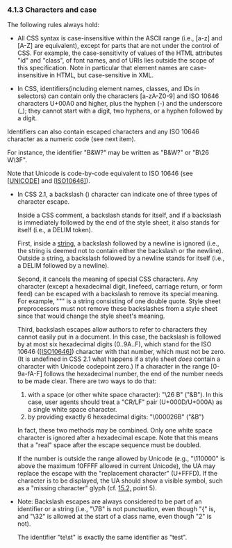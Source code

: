### 4.1.3 Characters and case

The following rules always hold:

- All CSS syntax is case-insensitive within the ASCII range (i.e., [a-z] and [A-Z] are equivalent), except for parts that are not under the control of CSS. For example, the case-sensitivity of values of the HTML attributes "id" and "class", of font names, and of URIs lies outside the scope of this specification. Note in particular that element names are case-insensitive in HTML, but case-sensitive in XML.

- In CSS, identifiers(including element names, classes, and IDs in selectors) can contain only the characters [a-zA-Z0-9] and ISO 10646 characters U+00A0 and higher, plus the hyphen (-) and the underscore (_); they cannot start with a digit, two hyphens, or a hyphen followed by a digit. 


Identifiers can also contain escaped characters and any ISO 10646 character as a numeric code (see next item).

  For instance, the identifier "B&W?" may be written as "B\&W\?" or "B\26 W\3F".

  Note that Unicode is code-by-code equivalent to ISO 10646 (see [[UNICODE\]](https://www.w3.org/TR/CSS2/refs.html#ref-UNICODE) and [[ISO10646\]](https://www.w3.org/TR/CSS2/refs.html#ref-ISO10646)).

- In CSS 2.1, a backslash (\) character can indicate one of three types of character escape.

   Inside a CSS comment, a backslash stands for itself, and if a backslash is immediately followed by the end of the style sheet, it also stands for itself (i.e., a DELIM token).

  First, inside a [string](https://www.w3.org/TR/CSS2/syndata.html#strings), a backslash followed by a newline is ignored (i.e., the string is deemed not to contain either the backslash or the newline). Outside a string, a backslash followed by a newline stands for itself (i.e., a DELIM followed by a newline).

  Second, it cancels the meaning of special CSS characters. Any character (except a hexadecimal digit, linefeed, carriage return, or form feed) can be escaped with a backslash to remove its special meaning. For example, "\"" is a string consisting of one double quote. Style sheet preprocessors must not remove these backslashes from a style sheet since that would change the style sheet's meaning.

  Third, backslash escapes allow authors to refer to characters they cannot easily put in a document. In this case, the backslash is followed by at most six hexadecimal digits (0..9A..F), which stand for the ISO 10646 ([[ISO10646\]](https://www.w3.org/TR/CSS2/refs.html#ref-ISO10646)) character with that number, which must not be zero. (It is undefined in CSS 2.1 what happens if a style sheet *does* contain a character with Unicode codepoint zero.) If a character in the range [0-9a-fA-F] follows the hexadecimal number, the end of the number needs to be made clear. There are two ways to do that:

  1. with a space (or other white space character): "\26 B" ("&B"). In this case, user agents should treat a "CR/LF" pair (U+000D/U+000A) as a single white space character.
  2. by providing exactly 6 hexadecimal digits: "\000026B" ("&B")

  In fact, these two methods may be combined. Only one white space character is ignored after a hexadecimal escape. Note that this means that a "real" space after the escape sequence must be doubled.

  If the number is outside the range allowed by Unicode (e.g., "\110000" is above the maximum 10FFFF allowed in current Unicode), the UA may replace the escape with the "replacement character" (U+FFFD). If the character is to be displayed, the UA should show a visible symbol, such as a "missing character" glyph (cf. [15.2,](https://www.w3.org/TR/CSS2/fonts.html#algorithm) point 5).

- Note: Backslash escapes are always considered to be part of an identifier or a string (i.e., "\7B" is not punctuation, even though "{" is, and "\32" is allowed at the start of a class name, even though "2" is not).

  The identifier "te\st" is exactly the same identifier as "test".
